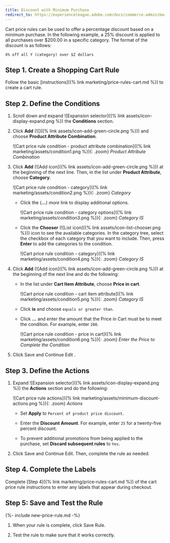 ```yaml
---
title: Discount with Minimum Purchase
redirect_to: https://experienceleague.adobe.com/docs/commerce-admin/marketing/promotions/cart-rules/price-rule-discount-minimum-purchase.html
---
```


Cart price rules can be used to offer a percentage discount based on a minimum purchase. In the following example, a 25% discount is applied to all purchases over $200.00 in a specific category. The format of the discount is as follows:

    X% off all Y (category) over $Z dollars

## Step 1. Create a Shopping Cart Rule

Follow the basic [instructions]({% link marketing/price-rules-cart.md %}) to create a cart rule.

## Step 2. Define the Conditions

1. Scroll down and expand ![Expansion selector]({% link assets/icon-display-expand.png %}) the **Conditions** section.

1. Click **Add** (![]({% link assets/icon-add-green-circle.png %})) and choose **Product Attribute Combination**.

    ![Cart price rule condition - product attribute combination]({% link marketing/assets/condition1.png %}){: .zoom}
    _Product Attribute Combination_

1. Click **Add** (![Add icon]({% link assets/icon-add-green-circle.png %})) at the beginning of the next line. Then, in the list under **Product Attribute**, choose **Category**.

    ![Cart price rule condition - category]({% link marketing/assets/condition2.png %}){: .zoom}
    _Category_

    - Click the (**…**) _more_ link to display additional options.

        ![Cart price rule condition - category options]({% link marketing/assets/condition3.png %}){: .zoom}
        _Category IS_

    - Click the **Chooser** (![List icon]({% link assets/icon-list-chooser.png %})) icon to see the available categories. In the category tree, select the checkbox of each category that you want to include. Then, press **Enter** to add the categories to the condition.

        ![Cart price rule condition - category]({% link marketing/assets/condition4.png %}){: .zoom}
        _Category IS_

1. Click **Add** (![Add icon]({% link assets/icon-add-green-circle.png %})) at the beginning of the next line and do the following:

    - In the list under **Cart Item Attribute**, choose **Price in cart**.

        ![Cart price rule condition - cart item attribute]({% link marketing/assets/condition5.png %}){: .zoom}
        _Category IS_

    - Click **is** and choose `equals or greater than`.

    - Click **...** and enter the amount that the Price in Cart must be to meet the condition. For example, enter `200`.

        ![Cart price rule condition - price in cart]({% link marketing/assets/condition6.png %}){: .zoom}
        _Enter the Price to Complete the Condition_

1. Click <span class="btn">Save and Continue Edit </span>.

## Step 3. Define the Actions

1. Expand ![Expansion selector]({% link assets/icon-display-expand.png %}) the **Actions** section and do the following:

    ![Cart price rule actions]({% link marketing/assets/minimum-discount-actions.png %}){: .zoom}
    _Actions_

    - Set **Apply** to `Percent of product price discount`.

    - Enter the **Discount Amount**. For example, enter `25` for a twenty-five percent discount.

    - To prevent additional promotions from being applied to the purchase, set **Discard subsequent rules** to `Yes`.

1. Click <span class="btn">Save and Continue Edit</span>. Then, complete the rule as needed.

## Step 4. Complete the Labels

Complete [Step 4]({% link marketing/price-rules-cart.md %}) of the cart price rule instructions to enter any labels that appear during checkout.

## Step 5: Save and Test the Rule

{%- include new-price-rule.md -%}

1. When your rule is complete, click <span class="btn">Save Rule</span>.

1. Test the rule to make sure that it works correctly.
